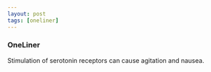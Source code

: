 ```yaml
---
layout: post
tags: [oneliner]
---
```



### OneLiner

Stimulation of serotonin receptors can cause agitation and nausea.
